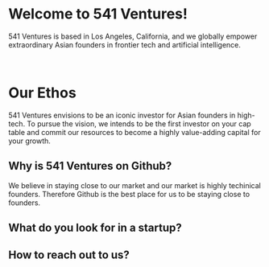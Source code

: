 # Welcome to 541 Ventures!

541 Ventures is based in Los Angeles, California, and we globally empower extraordinary Asian founders in frontier tech and artificial intelligence.

<br/>

# Our Ethos

541 Ventures envisions to be an iconic investor for Asian founders in high-tech.  To pursue the vision, we intends to be the first investor on your cap table and commit our resources to become a highly value-adding capital for your growth.
<br/>

## Why is 541 Ventures on Github?

We believe in staying close to our market and our market is highly techinical founders.  Therefore Github is the best place for us to be staying close to founders.

## What do you look for in a startup?


## How to reach out to us?

